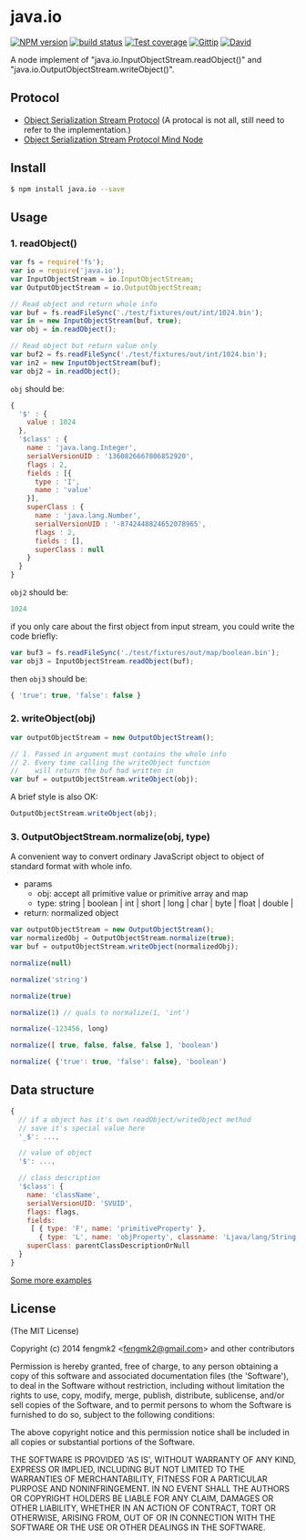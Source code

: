 # java.io

[![NPM version][npm-image]][npm-url]
[![build status][travis-image]][travis-url]
[![Test coverage][coveralls-image]][coveralls-url]
[![Gittip][gittip-image]][gittip-url]
[![David][david-image]][david-url]

[npm-image]: https://img.shields.io/npm/v/java.io.svg?style=flat
[npm-url]: https://npmjs.org/package/java.io
[travis-image]: https://img.shields.io/travis/node-modules/java.io.svg?style=flat
[travis-url]: https://travis-ci.org/node-modules/java.io
[coveralls-image]: https://img.shields.io/coveralls/node-modules/java.io.svg?style=flat
[coveralls-url]: https://coveralls.io/r/node-modules/java.io?branch=master
[gittip-image]: https://img.shields.io/gittip/fengmk2.svg?style=flat
[gittip-url]: https://www.gittip.com/fengmk2/
[david-image]: https://img.shields.io/david/node-modules/java.io.svg?style=flat
[david-url]: https://david-dm.org/node-modules/java.io

A node implement of "java.io.InputObjectStream.readObject()" and "java.io.OutputObjectStream.writeObject()".

## Protocol

- [Object Serialization Stream Protocol](http://docs.oracle.com/javase/6/docs/platform/serialization/spec/protocol.html) (A protocal is not all, still need to refer to the implementation.)
- [Object Serialization Stream Protocol Mind Node](https://www.dropbox.com/s/chqbm91wl5wx2oa/Object%20Serialization%20Stream%20Protocol.pdf)


## Install

```bash
$ npm install java.io --save
```

## Usage

### 1. readObject()

```js
var fs = require('fs');
var io = require('java.io');
var InputObjectStream = io.InputObjectStream;
var OutputObjectStream = io.OutputObjectStream;

// Read object and return whole info
var buf = fs.readFileSync('./test/fixtures/out/int/1024.bin');
var in = new InputObjectStream(buf, true);
var obj = in.readObject();

// Read object but return value only
var buf2 = fs.readFileSync('./test/fixtures/out/int/1024.bin');
var in2 = new InputObjectStream(buf);
var obj2 = in.readObject();
```

`obj` should be:

```js
{
  '$' : {
    value : 1024
  },
  '$class' : {
    name : 'java.lang.Integer',
    serialVersionUID : '1360826667806852920',
    flags : 2,
    fields : [{
      type : 'I',
      name : 'value'
    }],
    superClass : {
      name : 'java.lang.Number',
      serialVersionUID : '-8742448824652078965',
      flags : 2,
      fields : [],
      superClass : null
    }
  }
}
```

`obj2` should be:

```js
1024
```

if you only care about the first object from input stream, you could write the code briefly:

```js
var buf3 = fs.readFileSync('./test/fixtures/out/map/boolean.bin');
var obj3 = InputObjectStream.readObject(buf);
```

then `obj3` should be:

```js
{ 'true': true, 'false': false }
```

### 2. writeObject(obj)

```js
var outputObjectStream = new OutputObjectStream();

// 1. Passed in argument must contains the whole info
// 2. Every time calling the writeObject function
//    will return the buf had written in
var buf = outputObjectStream.writeObject(obj);
```

A brief style is also OK:

```js
OutputObjectStream.writeObject(obj);
```

### 3. OutputObjectStream.normalize(obj, type)

A convenient way to convert ordinary JavaScript object to object of standard format with whole info.

- params
  - obj: accept all primitive value or primitive array and map
  - type: string | boolean | int | short | long | char | byte | float | double |
- return: normalized object

```js
var outputObjectStream = new OutputObjectStream();
var normalizedObj = OutputObjectStream.normalize(true);
var buf = outputObjectStream.writeObject(normalizedObj);
```

```js
normalize(null)

normalize('string')

normalize(true)

normalize(1) // quals to normalize(1, 'int')

normalize(-123456, long)

normalize([ true, false, false, false ], 'boolean')

normalize( {'true': true, 'false': false}, 'boolean')
```

## Data structure

```js
{
  // if a object has it's own readObject/writeObject method
  // save it's special value here
  '_$': ...,

  // value of object
  '$': ...,

  // class description
  '$class': {
    name: 'className',
    serialVersionUID: 'SVUID',
    flags: flags,
    fields:
     [ { type: 'F', name: 'primitiveProperty' },
       { type: 'L', name: 'objProperty', classname: 'Ljava/lang/String;' }],
    superClass: parentClassDescriptionOrNull
  }
}
```

[Some more examples](test/fixtures/in/)

## License

(The MIT License)

Copyright (c) 2014 fengmk2 &lt;fengmk2@gmail.com&gt; and other contributors

Permission is hereby granted, free of charge, to any person obtaining
a copy of this software and associated documentation files (the
'Software'), to deal in the Software without restriction, including
without limitation the rights to use, copy, modify, merge, publish,
distribute, sublicense, and/or sell copies of the Software, and to
permit persons to whom the Software is furnished to do so, subject to
the following conditions:

The above copyright notice and this permission notice shall be
included in all copies or substantial portions of the Software.

THE SOFTWARE IS PROVIDED 'AS IS', WITHOUT WARRANTY OF ANY KIND,
EXPRESS OR IMPLIED, INCLUDING BUT NOT LIMITED TO THE WARRANTIES OF
MERCHANTABILITY, FITNESS FOR A PARTICULAR PURPOSE AND NONINFRINGEMENT.
IN NO EVENT SHALL THE AUTHORS OR COPYRIGHT HOLDERS BE LIABLE FOR ANY
CLAIM, DAMAGES OR OTHER LIABILITY, WHETHER IN AN ACTION OF CONTRACT,
TORT OR OTHERWISE, ARISING FROM, OUT OF OR IN CONNECTION WITH THE
SOFTWARE OR THE USE OR OTHER DEALINGS IN THE SOFTWARE.
